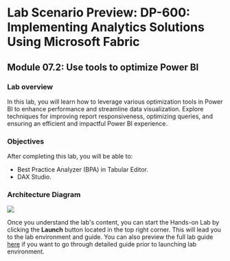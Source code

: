 # Lab Scenario Preview: DP-600: Implementing Analytics Solutions Using Microsoft Fabric

## Module 07.2: Use tools to optimize Power BI

### Lab overview

In this lab, you will learn how to leverage various optimization tools in Power BI to enhance performance and streamline data visualization. Explore techniques for improving report responsiveness, optimizing queries, and ensuring an efficient and impactful Power BI experience.

### Objectives
  
After completing this lab, you will be able to:

- Best Practice Analyzer (BPA) in Tabular Editor.
- DAX Studio.

### Architecture Diagram

![](Images/Arch-13.png)

Once you understand the lab's content, you can start the Hands-on Lab by clicking the **Launch** button located in the top right corner. This will lead you to the lab environment and guide. You can also preview the full lab guide [here](https://experience.cloudlabs.ai/#/labguidepreview/4ed61a34-3b39-47e2-b82c-2b2384a1bf2e) if you want to go through detailed guide prior to launching lab environment.